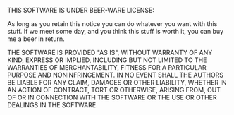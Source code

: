 THIS SOFTWARE IS UNDER BEER-WARE LICENSE:

 As long as you retain this notice you can do whatever you want with this stuff.
 If we meet some day, and you think this stuff is worth it, you can buy me a beer
 in return.

THE SOFTWARE IS PROVIDED "AS IS", WITHOUT WARRANTY OF ANY KIND, EXPRESS OR
IMPLIED, INCLUDING BUT NOT LIMITED TO THE WARRANTIES OF MERCHANTABILITY,
FITNESS FOR A PARTICULAR PURPOSE AND NONINFRINGEMENT. IN NO EVENT SHALL THE
AUTHORS BE LIABLE FOR ANY CLAIM, DAMAGES OR OTHER LIABILITY, WHETHER IN AN
ACTION OF CONTRACT, TORT OR OTHERWISE, ARISING FROM, OUT OF OR IN CONNECTION
WITH THE SOFTWARE OR THE USE OR OTHER DEALINGS IN THE SOFTWARE.
